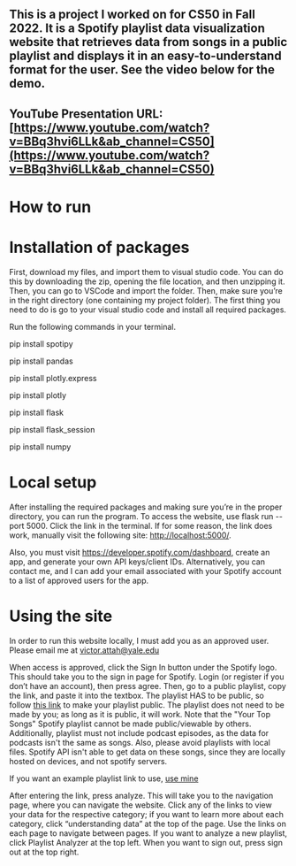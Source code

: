 ## This is a project I worked on for CS50 in Fall 2022. It is a Spotify playlist data visualization website that retrieves data from songs in a public playlist and displays it in an easy-to-understand format for the user. See the video below for the demo.


## YouTube Presentation URL: [https://www.youtube.com/watch?v=BBq3hvi6LLk&ab_channel=CS50](https://www.youtube.com/watch?v=BBq3hvi6LLk&ab_channel=CS50)

# How to run

# Installation of packages





First, download my files, and import them to visual studio code. You can do this by downloading the zip, opening the file location, and then unzipping it. Then, you can go to VSCode and import the folder. Then, make sure you’re in the right directory (one containing my project folder). The first thing you need to do is go to your visual studio code and install all required packages.





Run the following commands in your terminal.





pip install spotipy



pip install pandas



pip install plotly.express



pip install plotly



pip install flask



pip install flask_session



pip install numpy





# Local setup



After installing the required packages and making sure you’re in the proper directory, you can run the program. To access the website, use flask run --port 5000. Click the link in the terminal. If for some reason, the link does work, manually visit the following site: [http://localhost:5000/](http://localhost:5000/). 

Also, you must visit https://developer.spotify.com/dashboard, create an app, and generate your own API keys/client IDs. Alternatively, you can contact me, and I can add your email associated with your Spotify account to a list of approved users for the app.





# Using the site

In order to run this website locally, I must add you as an approved user. Please email me at victor.attah@yale.edu


When access is approved, click the Sign In button under the Spotify logo. This should take you to the sign in page for Spotify. Login (or register if you don’t have an account), then press agree. Then, go to a public playlist, copy the link, and paste it into the textbox. The playlist HAS to be public, so follow [this link](https://www.androidauthority.com/make-spotify-playlist-public-3075538/) to make your playlist public. The playlist does not need to be made by you; as long as it is public, it will work. Note that the "Your Top Songs" Spotify playlist cannot be made public/viewable by others. Additionally, playlist must not include podcast episodes, as the data for podcasts isn't the same as songs. Also, please avoid playlists with local files. Spotify API isn't able to get data on these songs, since they are locally hosted on devices, and not spotify servers.



If you want an example playlist link to use, [use mine](https://open.spotify.com/playlist/3Rbj8196hjpjRdqSdivkF8?si=f98b1285d9cc4e8e)





After entering the link, press analyze. This will take you to the navigation page, where you can navigate the website. Click any of the links to view your data for the respective category; if you want to learn more about each category, click “understanding data” at the top of the page. Use the links on each page to navigate between pages. If you want to analyze a new playlist, click Playlist Analyzer at the top left. When you want to sign out, press sign out at the top right.
